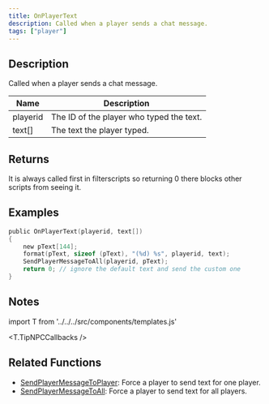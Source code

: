 ```yaml
---
title: OnPlayerText
description: Called when a player sends a chat message.
tags: ["player"]
---
```


## Description

Called when a player sends a chat message.

| Name     | Description                              |
| -------- | ---------------------------------------- |
| playerid | The ID of the player who typed the text. |
| text[]   | The text the player typed.               |

## Returns

It is always called first in filterscripts so returning 0 there blocks other scripts from seeing it.

## Examples

```c
public OnPlayerText(playerid, text[])
{
    new pText[144];
    format(pText, sizeof (pText), "(%d) %s", playerid, text);
    SendPlayerMessageToAll(playerid, pText);
    return 0; // ignore the default text and send the custom one
}
```

## Notes

import T from '../../../src/components/templates.js'

<T.TipNPCCallbacks />

## Related Functions

- [SendPlayerMessageToPlayer](../functions/SendPlayerMessageToPlayer.md): Force a player to send text for one player.
- [SendPlayerMessageToAll](../functions/SendPlayerMessageToAll.md): Force a player to send text for all players.
